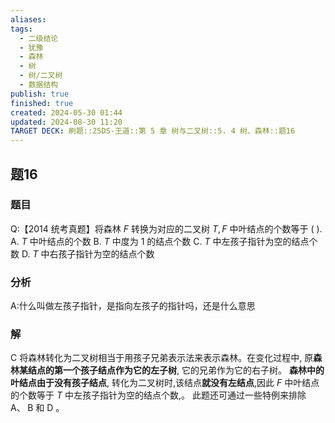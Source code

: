 ```yaml
---
aliases: 
tags:
  - 二级结论
  - 犹豫
  - 森林
  - 树
  - 树/二叉树
  - 数据结构
publish: true
finished: true
created: 2024-05-30 01:44
updated: 2024-08-30 11:20
TARGET DECK: 刷题::25DS-王道::第 5 章 树与二叉树::5. 4 树、森林::题16
---
```

## 题16
### 题目
Q:【2014 统考真题】将森林 $F$ 转换为对应的二叉树 $T,F$ 中叶结点的个数等于 ( ).
A. $T$ 中叶结点的个数
B. $T$ 中度为 1 的结点个数
C. $T$ 中左孩子指针为空的结点个数
D. $T$ 中右孩子指针为空的结点个数
### 分析
A:什么叫做左孩子指针，是指向左孩子的指针吗，还是什么意思
### 解
C
将森林转化为二叉树相当于用孩子兄弟表示法来表示森林。在变化过程中, 原**森林某结点的第一个孩子结点作为它的左子树**, 它的兄弟作为它的右子树。
**森林中的叶结点由于没有孩子结点**, 转化为二叉树时,该结点**就没有左结点**,因此 $F$ 中叶结点的个数等于 $T$ 中左孩子指针为空的结点个数,。
此题还可通过一些特例来排除 $\mathrm{A}\text{、}\mathrm{\;B}$ 和 $\mathrm{D}$ 。
<!--ID: 1725344114624-->
